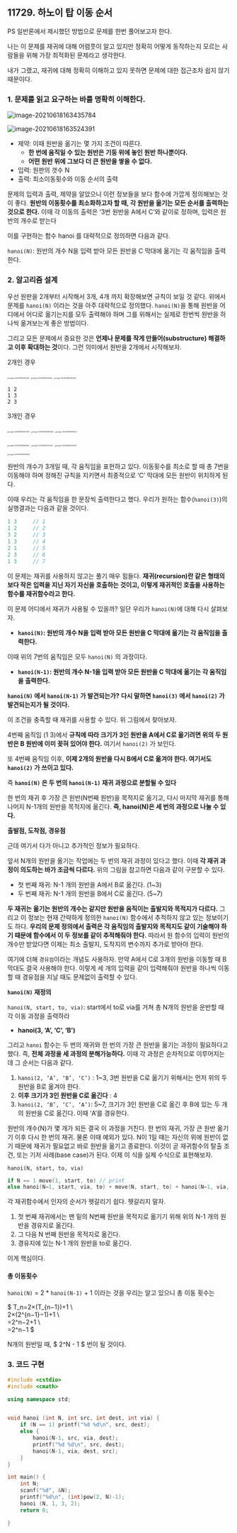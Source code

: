 ## 11729. 하노이 탑 이동 순서

PS 일반론에서 제시했던 방법으로 문제를 한번 풀어보고자 한다.

나는 이 문제를 재귀에 대해 어렴풋이 알고 있지만 정확히 어떻게 동작하는지 모르는 사람들을 위해 가장 최적화된 문제라고 생각한다.

내가 그랬고, 재귀에 대해 정확히 이해하고 있지 못하면 문제에 대한 접근조차 쉽지 않기 때문이다.



### 1. 문제를 읽고 요구하는 바를 명확히 이해한다.

![image-20210618163435784](https://github.com/doooooooong/studyBoard/blob/master/PS/images/image-20210618163435784.png?raw=true)

![image-20210618163524391](https://github.com/doooooooong/studyBoard/blob/master/PS/images/image-20210618163524391.png?raw=true)

- 제약: 이때 원반을 옮기는 몇 가지 조건이 따른다.
  - **한 번에 움직일 수 있는 원반은 기둥 위에 놓인 원반 하나뿐이다.**
  - **어떤 원반 위에 그보다 더 큰 원반을 쌓을 수 없다.**
- 입력: 원판의 갯수 N
- 출력: 최소이동횟수와 이동 순서의 출력



문제의 입력과 출력, 제약을 알았으니 이런 정보들을 보다 함수에 가깝게 정의해보는 것이 좋다. **원반의 이동횟수를 최소화하고자 할 때, 각 원반을 옮기는 모든 순서를 출력하는 것으로 한다.** 이때 각 이동의 출력은 ‘3번 원반을 A에서 C’와 같이로 정하며, 입력은 원반의 개수로 받는다



이를 구현하는 함수 hanoi 를 대략적으로 정의하면 다음과 같다.

`hanoi(N)`: 원반의 개수 N을 입력 받아 모든 원반을 C 막대에 옮기는 각 움직임을 출력한다.









### 2. 알고리즘 설계

우선 원판을 2개부터 시작해서 3개, 4개 까지 확장해보면 규칙이 보일 것 같다. 위에서 문제를 `hanoi(N)` 이라는 것을 아주 대략적으로 정의했다. `hanoi(N)`을 통해 원반을 어디에서 어디로 옮기는지를 모두 출력해야 하며 그를 위해서는 실제로 한번씩 원반을 하나씩 옮겨보는게 좋은 방법이다. 

 그리고 모든 문제에서 중요한 것은 **언제나 문제를 작게 만들어(substructure) 해결하고 이후 확대하는 것**이다. 그런 의미에서 원반을 2개에서 시작해보자. 



2개인 경우

<img src="https://github.com/doooooooong/studyBoard/blob/master/PS/images/image-20210618164101288.png?raw=true" alt="image-20210618164101288" style="zoom: 25%;" /> <img src="https://github.com/doooooooong/studyBoard/blob/master/PS/images/image-20210618164123814.png?raw=true" alt="image-20210618164123814" style="zoom:25%;" /> <img src="https://github.com/doooooooong/studyBoard/blob/master/PS/images/image-20210618164143426.png?raw=true" alt="image-20210618164143426" style="zoom:25%;" />  

```
1 2
1 3
2 3
```



3개인 경우

<img src="https://github.com/doooooooong/studyBoard/blob/master/PS/images/image-20210618164506872.png?raw=true" alt="image-20210618164506872" style="zoom:25%;" /> <img src="https://github.com/doooooooong/studyBoard/blob/master/PS/images/image-20210618164548035.png?raw=true" alt="image-20210618164548035" style="zoom:25%;" /> <img src="https://github.com/doooooooong/studyBoard/blob/master/PS/images/image-20210618164619122.png?raw=true" alt="image-20210618164619122" style="zoom:25%;" />

<img src="https://github.com/doooooooong/studyBoard/blob/master/PS/images/image-20210618164641426.png?raw=true" alt="image-20210618164641426" style="zoom:25%;" /> <img src="https://github.com/doooooooong/studyBoard/blob/master/PS/images/image-20210618164701247.png?raw=true" alt="image-20210618164701247" style="zoom:25%;" /> <img src="https://github.com/doooooooong/studyBoard/blob/master/PS/images/image-20210618164725333.png?raw=true" alt="image-20210618164725333" style="zoom:25%;" />

<img src="https://github.com/doooooooong/studyBoard/blob/master/PS/images/image-20210618164749684.png?raw=true" alt="image-20210618164749684" style="zoom:25%;" /> 



원반의 개수가 3개일 때, 각 움직임을 표현하고 있다. 이동횟수를 최소로 할 때 총 7번을 이동해야 하며 정해진 규칙을 지키면서 최종적으로 ‘C’ 막대에 모든 원반이 위치하게 된다. 

이때 우리는 각 움직임을 한 문장씩 출력한다고 했다. 우리가 원하는 함수(`hanoi(3)`)의 실행결과는 다음과 같을 것이다.

```c
1 3		// 1
1 2		// 2
3 2		// 3
1 3		// 4
2 1		// 5
2 3		// 6
1 3		// 7
```



이 문제는 재귀를 사용하지 않고는 풀기 매우 힘들다. **재귀(recursion)란 같은 형태의 보다 작은 입력을 지닌 자기 자신을 호출하는 것이고, 이렇게 재귀적인 호출을 사용하는 함수를 재귀함수라고 한다.** 



이 문제 어디에서 재귀가 사용될 수 있을까? 일단 우리가 `hanoi(N)`에 대해 다시 살펴보자.

- **`hanoi(N)`: 원반의 개수 N을 입력 받아 모든 원반을 C 막대에 옮기는 각 움직임을 출력한다.**

이때 위의 7번의 움직임은 모두 `hanoi(N)` 의 과정이다. 



- **`hanoi(N-1)`: 원반의 개수 N-1을 입력 받아 모든 원반을 C 막대에 옮기는 각 움직임을 출력한다.**

 **`hanoi(N)` 에서 `hanoi(N-1)` 가 발견되는가?** **다시 말하면 `hanoi(3)` 에서 `hanoi(2)` 가 발견되는지가 될 것이다.**



이 조건을 충족할 때 재귀를 사용할 수 있다. 위 그림에서 찾아보자.

4번째 움직임 (1 3)에서 **규칙에 따라 크기가 3인 원반을 A에서 C로 옮기려면 위의 두 원반은 B 원반에 이미 꽂혀 있어야 한다.**  여기서 `hanoi(2)` 가 보인다.



또 4번째 움직임 이후, **이제 2개의 원반을 다시 B에서 C로 옮겨야 한다. 여기서도 `hanoi(2)` 가 쓰이고 있다.**



즉 **`hanoi(N)` 은 두 번의 `hanoi(N-1)` 재귀 과정으로 분할될 수 있다** 

한 번의 재귀 후 가장 큰 원반(N번째 원반)을 목적지로 옮기고, 다시 마지막 재귀를 통해 나머지 N-1개의 원반을 목적지에 옮긴다. **즉, hanoi(N)은 세 번의 과정으로 나눌 수 있다.**





**출발점, 도착점, 경유점**

근데 여기서 다가 아니고 추가적인 정보가 필요하다.

앞서 N개의 원반을 옮기는 작업에는 두 번의 재귀 과정이 있다고 했다. 이때 **각 재귀 과정이 의도하는 바가 조금씩 다르다.** 위의 그림을 참고하면 다음과 같이 구분할 수 있다.

- 첫 번째 재귀: N-1 개의 원반을 A에서 B로 옮긴다. (1~3)
- 두 번째 재귀: N-1 개의 원반을 B에서 C로 옮긴다. (5~7)



**두 재귀는 옮기는 원반의 개수는 같지만 원반을 움직이는 출발지와 목적지가 다르다.** 그리고 이 정보는 현재 간략하게 정의한 `hanoi(N)` 함수에서 추적하지 않고 있는 정보이기도 하다. **우리의 문제 정의에서 출력은 각 움직임의 출발지와 목적지도 같이 기술해야 하기 때문에 함수에서 이 두 정보를 같이 추적해줘야 한다.** 따라서 원 함수의 입력이 원반의 개수만 받았다면 이제는 최소 출발지, 도착지의 변수까지 추가로 받아야 한다.



여기에 더해 `경유점`이라는 개념도 사용하자. 만약 A에서 C로 3개의 원반을 이동할 때 B 막대도 결국 사용해야 한다. 이렇게 세 개의 입력을 같이 입력해줘야 원반을 하나씩 이동할 때 경유점을 지날 때도 문제없이 출력할 수 있다.



**`hanoi(N)` 재정의**



`hanoi(N, start, to, via)`: start에서 to로 via를 거쳐 총 N개의 원반을 운반할 때 각 이동 과정을 출력하라



- **hanoi(3, ‘A’, ‘C’, ‘B’)**

그리고 `hanoi` 함수는 두 번의 재귀와 한 번의 가장 큰 원반을 옮기는 과정이 필요하다고 했다. 즉, **전체 과정을 세 과정의 분해가능하다.** 이때 각 과정은 순차적으로 이루어지는데 그 순서는 다음과 같다. 

1. `hanoi(2, ‘A’, ‘B’, ‘C’)` : 1~3,  3번 원반을 C로 옮기기 위해서는 먼저 위의 두 원반을 B로 옮겨야 한다.
2. **이후 크기가 3인 원반을 C로 옮긴다** : 4
3. `hanoi(2, ‘B’, ‘C’, ‘A’)`: 5~7, 크기가 3인 원반을 C로 옮긴 후 B에 있는 두 개의 원반을 C로 옮긴다. 이때 ‘A’를 경유한다.



원반의 개수(N)가 몇 개가 되든 결국 이 과정을 거친다. 한 번의 재귀, 가장 큰 원반 옮기기 이후 다시 한 번의 재귀. 물론 이때 예외가 있다. N이 1일 때는 자신의 위에 원반이 없기 때문에 재귀가 필요없고 바로 원반을 옮기고 종료한다. 이것이 곧 재귀함수의 탈출 조건, 또는 기저 사례(base case)가 된다. 이제 이 식을 실제 수식으로 표현해보자.



`hanoi(N, start, to, via)`

```c
if N == 1 move(1, start, to) // print
else hanoi(N−1, start, via, to) + move(N, start, to) + hanoi(N−1, via, to, start)

```



각 재귀함수에서 인자의 순서가 헷갈리기 쉽다. 헷갈리지 말자.

1. 첫 번째 재귀에서는 맨 밑의 N번째 원반을 목적지로 옮기기 위해 위의 N-1 개의 원반을 경유지로 옮긴다.
2. 그 다음 N 번째 원반을 목적지로 옮긴다.
3. 경유지에 있는 N-1 개의 원반을 to로 옮긴다.

이게 핵심이다. 



#### 총 이동횟수

`hanoi(N)` = 2 * `hanoi(N-1)` + 1 이라는 것을 우리는 알고 있으니 총 이동 횟수는

$ T_n=2×(T_{n−1})+1 \\\
2×(2^{n−1}−1)+1 \\\
=2^n−2+1 \\\
=2^n−1 $



N개의 원반일 때, $ 2^N - 1 $ 번이 될 것이다.





### 3. 코드 구현

```c++
#include <cstdio>
#include <cmath>

using namespace std;


void hanoi (int N, int src, int dest, int via) {
    if (N == 1) printf("%d %d\n", src, dest);
    else {
        hanoi(N-1, src, via, dest);
        printf("%d %d\n", src, dest);
        hanoi(N-1, via, dest, src);
    }
}

int main() {
    int N;
    scanf("%d", &N);
    printf("%d\n", (int)pow(2, N)-1);
    hanoi (N, 1, 3, 2);
    return 0;

}
```



